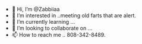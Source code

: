 - 👋 Hi, I’m @Zabbiiaa
- 👀 I’m interested in ..meeting old farts that are alert.
- 🌱 I’m currently learning ...
- 💞️ I’m looking to collaborate on ...
- 📫 How to reach me .. 808-342-8489.

<!---
Zabbiiaa/Zabbiiaa is a ✨ special ✨ repository because its `README.md` (this file) appears on your GitHub profile.
You can click the Preview link to take a look at your changes.
--->
